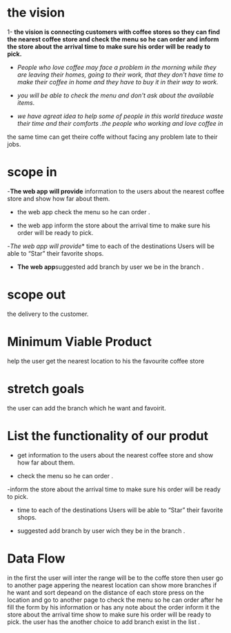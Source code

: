 # the vision 
1-  **the vision is connecting customers with coffee stores so they can find**
**the nearest coffee store and check the menu so he can order and**
**inform the store about the arrival time to make sure his order will be** **ready to pick.**

- *People who love coffee may face a problem in the morning while they are*
*leaving their homes, going to their work, that they don't have time to make* *their coffee in home and they have to buy it in their way to work.*

- *you will be able to check the menu and don't ask about the available items*. 
-  *we have agreat idea to help some of people in this world tireduce*
  *waste their time and their comforts .the people who working and love* *coffee in*

the same time can get theire coffe without facing any problem late to their
jobs.

# scope in 

-**The web app will provide** information to the users about the nearest coffee store and show how far about them. 

- the web app check the menu so he can order .
  
- the web app inform the store about the arrival time to make sure his order will be ready to pick.
  
-*The web app will provide** time to each of the destinations
Users will be able to “Star” their favorite shops.

- **The web app**suggested add branch by user we be in the branch .

# scope out 
the delivery  to the customer.

# Minimum Viable Product 
help the user get the nearest location to his  the favourite coffee store 
# stretch goals
the  user can add the branch which he want and favoirit.

# List the functionality of our produt


- get information to the users about the nearest coffee store and show how far about them. 

- check the menu so he can order .
  
-inform the store about the arrival time to make sure his order will be ready to pick.
  
- time to each of the destinations
Users will be able to “Star” their favorite shops.

- suggested add branch by user wich they be in the branch .
  
 #  Data Flow
in the first the user will inter the range will be to the coffe store 
then user  go to another page appering the nearest location can show more 
branches if he want and  sort depeand on the distance of each store 
press on the location and go to another page to check the menu so he can order after he fill the form by his information or has any note about the order inform it the store about the arrival time show  to make sure his order will be ready to pick. the user has the another choice  to add branch exist in the list .
